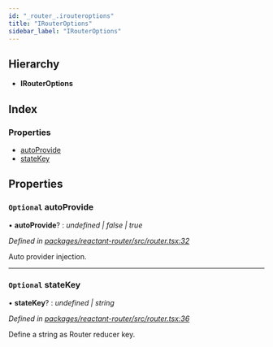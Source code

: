 ```yaml
---
id: "_router_.irouteroptions"
title: "IRouterOptions"
sidebar_label: "IRouterOptions"
---
```


## Hierarchy

* **IRouterOptions**

## Index

### Properties

* [autoProvide](_router_.irouteroptions.md#optional-autoprovide)
* [stateKey](_router_.irouteroptions.md#optional-statekey)

## Properties

### `Optional` autoProvide

• **autoProvide**? : *undefined | false | true*

*Defined in [packages/reactant-router/src/router.tsx:32](https://github.com/unadlib/reactant/blob/1f3f457d/packages/reactant-router/src/router.tsx#L32)*

Auto provider injection.

___

### `Optional` stateKey

• **stateKey**? : *undefined | string*

*Defined in [packages/reactant-router/src/router.tsx:36](https://github.com/unadlib/reactant/blob/1f3f457d/packages/reactant-router/src/router.tsx#L36)*

Define a string as Router reducer key.
